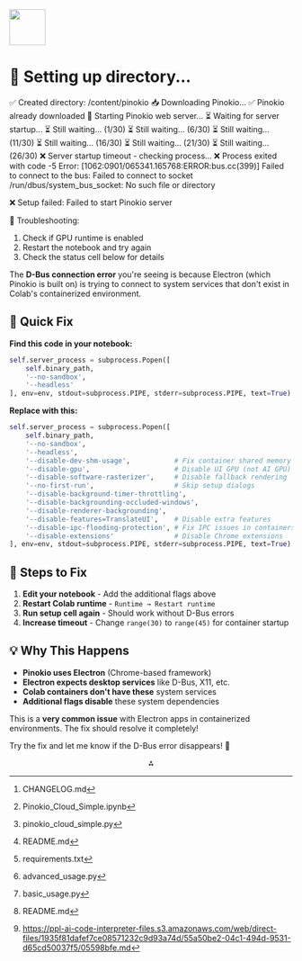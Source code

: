 <img src="https://r2cdn.perplexity.ai/pplx-full-logo-primary-dark%402x.png" style="height:64px;margin-right:32px"/>

# 📁 Setting up directory...

✅ Created directory: /content/pinokio
📥 Downloading Pinokio...
✅ Pinokio already downloaded
🚀 Starting Pinokio web server...
⏳ Waiting for server startup...
⏳ Still waiting... (1/30)
⏳ Still waiting... (6/30)
⏳ Still waiting... (11/30)
⏳ Still waiting... (16/30)
⏳ Still waiting... (21/30)
⏳ Still waiting... (26/30)
❌ Server startup timeout - checking process...
❌ Process exited with code -5
Error: [1062:0901/065341.165768:ERROR:bus.cc(399)] Failed to connect to the bus: Failed to connect to socket /run/dbus/system_bus_socket: No such file or directory

❌ Setup failed: Failed to start Pinokio server

🔧 Troubleshooting:

1. Check if GPU runtime is enabled
2. Restart the notebook and try again
3. Check the status cell below for details

The **D-Bus connection error** you're seeing is because Electron (which Pinokio is built on) is trying to connect to system services that don't exist in Colab's containerized environment.

## 🔧 Quick Fix

**Find this code in your notebook:**

```python
self.server_process = subprocess.Popen([
    self.binary_path, 
    '--no-sandbox', 
    '--headless'
], env=env, stdout=subprocess.PIPE, stderr=subprocess.PIPE, text=True)
```

**Replace with this:**

```python
self.server_process = subprocess.Popen([
    self.binary_path,
    '--no-sandbox',
    '--headless', 
    '--disable-dev-shm-usage',           # Fix container shared memory
    '--disable-gpu',                     # Disable UI GPU (not AI GPU)
    '--disable-software-rasterizer',     # Disable fallback rendering
    '--no-first-run',                    # Skip setup dialogs
    '--disable-background-timer-throttling',
    '--disable-backgrounding-occluded-windows',
    '--disable-renderer-backgrounding',
    '--disable-features=TranslateUI',    # Disable extra features
    '--disable-ipc-flooding-protection', # Fix IPC issues in containers
    '--disable-extensions'               # Disable Chrome extensions
], env=env, stdout=subprocess.PIPE, stderr=subprocess.PIPE, text=True)
```


## 🚀 Steps to Fix

1. **Edit your notebook** - Add the additional flags above
2. **Restart Colab runtime** - `Runtime → Restart runtime`
3. **Run setup cell again** - Should work without D-Bus errors
4. **Increase timeout** - Change `range(30)` to `range(45)` for container startup

## 💡 Why This Happens

- **Pinokio uses Electron** (Chrome-based framework)
- **Electron expects desktop services** like D-Bus, X11, etc.
- **Colab containers don't have these** system services
- **Additional flags disable** these system dependencies

This is a **very common issue** with Electron apps in containerized environments. The fix should resolve it completely!

Try the fix and let me know if the D-Bus error disappears! 🎯
<span style="display:none">[^1][^2][^3][^4][^5][^6][^7][^8][^9]</span>

<div style="text-align: center">⁂</div>

[^1]: CHANGELOG.md

[^2]: Pinokio_Cloud_Simple.ipynb

[^3]: pinokio_cloud_simple.py

[^4]: README.md

[^5]: requirements.txt

[^6]: advanced_usage.py

[^7]: basic_usage.py

[^8]: README.md

[^9]: https://ppl-ai-code-interpreter-files.s3.amazonaws.com/web/direct-files/1935f81dafef7ce08571232c9d93a74d/55a50be2-04c1-494d-9531-d65cd50037f5/05598bfe.md


